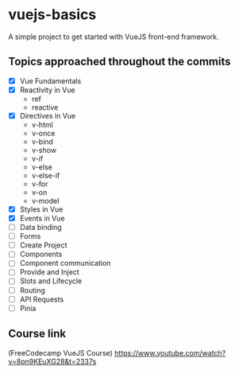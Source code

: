 # vuejs-basics
A simple project to get started with VueJS front-end framework.

## Topics approached throughout the commits
- [x] Vue Fundamentals
- [x] Reactivity in Vue
    - ref
    - reactive
- [x] Directives in Vue
    - v-html
    - v-once
    - v-bind
    - v-show
    - v-if
    - v-else
    - v-else-if
    - v-for
    - v-on
    - v-model
- [x] Styles in Vue
- [x] Events in Vue
- [ ] Data binding
- [ ] Forms
- [ ] Create Project
- [ ] Components
- [ ] Component communication
- [ ] Provide and Inject
- [ ] Slots and Lifecycle
- [ ] Routing
- [ ] API Requests
- [ ] Pinia

## Course link
(FreeCodecamp VueJS Course) https://www.youtube.com/watch?v=8pn9KEuXG28&t=2337s
